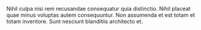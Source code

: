 Nihil culpa nisi rem recusandae consequatur quia distinctio. Nihil placeat quae minus voluptas autem consequuntur. Non assumenda et est totam et totam inventore. Sunt nesciunt blanditiis architecto et.